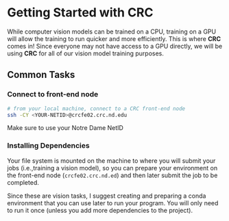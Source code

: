 # Getting Started with CRC 

While computer vision models can be trained on a CPU, training on a GPU will allow the training to run quicker and more efficiently. This is where **CRC** comes in! Since everyone may not have access to a GPU directly, we will be using **CRC** for all of our vision model training purposes. 

## Common Tasks 

### Connect to front-end node 

```sh 
# from your local machine, connect to a CRC front-end node 
ssh -CY <YOUR-NETID>@crcfe02.crc.nd.edu
```

Make sure to use your Notre Dame NetID 

### Installing Dependencies 

Your file system is mounted on the machine to where you will submit your jobs (i.e.,training a vision model), so you can prepare your environment on the front-end node (`crcfe02.crc.nd.ed`) and then later submit the job to be completed. 

Since these are vision tasks, I suggest creating and preparing a conda environment that you can use later to run your program. You will only need to run it once (unless you add more dependencies to the project). 

